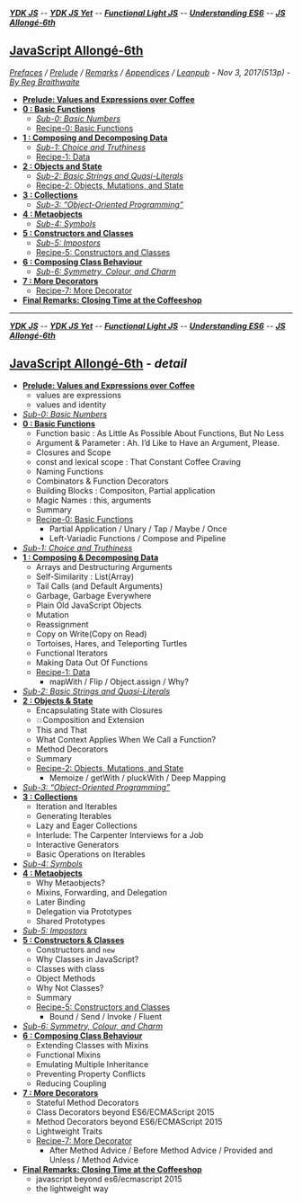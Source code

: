 <a name="top"></a>
***[YDK JS]** -- **[YDK JS Yet]** -- **[Functional Light JS]** -- **[Understanding ES6]** -- **[JS Allongé-6th]***   

[YDK JS]: https://github.com/ky27100/You-Dont-Know-JS/blob/1st-ed/toc.md#top
[YDK JS Yet]: https://github.com/ky27100/You-Dont-Know-JS/blob/2nd-ed/toc.md#top
[Functional Light JS]: https://github.com/ky27100/Functional-Light-JS/blob/master/manuscript/toc.md#top
[Understanding ES6]: https://github.com/ky27100/understandinges6/blob/master/manuscript/toc.md#top
[JS Allongé-6th]: https://github.com/ky27100/javascript-allonge-six/blob/master/myAllonge/markdown/toc.md#top

## [JavaScript Allongé-6th](#middle)
*[Prefaces](book_1_preface.md) / [Prelude](book_2_prelude.md) / [Remarks](book_3_closing-time.md) / [Appendices](book_4_appendices.md) / [Leanpub](https://leanpub.com/javascriptallongesix/read#leanpub-auto-about-javascript-allong) - Nov 3, 2017(513p) - [By Reg Braithwaite](https://github.com/raganwald)* 

* [**Prelude: Values and Expressions over Coffee**](book_2_prelude.md#prelude-values-and-expressions-over-coffee)
* [**0 : Basic Functions**](main_0_functions.md)
	* [*Sub-0: Basic Numbers*](sub_0_numbers.md) 
	* [Recipe-0: Basic Functions](main_0r_functions.md)  
* [**1 : Composing and Decomposing Data**](main_1_Composing.md)
	* [*Sub-1: Choice and Truthiness*](sub_1_choice.md) 	
	* [Recipe-1: Data](main_1r_Composing.md) 
* [**2 : Objects and State**](main_2_objects.md)
	* [*Sub-2: Basic Strings and Quasi-Literals*](sub_2_strings.md)	
	* [Recipe-2: Objects, Mutations, and State](main_2r_objects.md)   
* [**3 : Collections**](main_3_collections.md)
	* [*Sub-3: “Object-Oriented Programming”*](sub_3_oop.md)  
* [**4 : Metaobjects**](main_4_metaobjects.md)
	* [*Sub-4: Symbols*](sub_4_symbols.md) 
* [**5 : Constructors and Classes**](main_5_constructors.md)
	* [*Sub-5: Impostors*](sub_5_impostors.md) 
	* [Recipe-5: Constructors and Classes](main_5r_constructors.md)   
* [**6 : Composing Class Behaviour**](main_6_classes.md)
	* [*Sub-6: Symmetry, Colour, and Charm*](sub_6_colours.md)
* [**7 : More Decorators**](main_7_dedorators.md)   
	* [Recipe-7: More Decorator](main_7r_dedorators.md)   
* [**Final Remarks: Closing Time at the Coffeeshop**](book_3_closing-time.md#closing-time-at-the-coffeeshop-final-remarks)

---
<a name="middle"></a>
***[YDK JS]** -- **[YDK JS Yet]** -- **[Functional Light JS]** -- **[Understanding ES6]** -- **[JS Allongé-6th]***   

## [JavaScript Allongé-6th](#top) *- detail*

* [**Prelude: Values and Expressions over Coffee**](book_2_prelude.md#prelude-values-and-expressions-over-coffee)        
	* values are expressions 
	* values and identity  
* [*Sub-0: Basic Numbers*](sub_0_numbers.md) 
* [**0 : Basic Functions**](main_0_functions.md)
	* Function basic : As Little As Possible About Functions, But No Less
	* Argument & Parameter : Ah. I’d Like to Have an Argument, Please.   
	* Closures and Scope   
	* const and lexical scope : That Constant Coffee Craving   
	* Naming Functions     
	* Combinators & Function Decorators  
	* Building Blocks : Compositon, Partial application   
	* Magic Names : this, arguments     
	* Summary
	* [Recipe-0: Basic Functions](main_0r_functions.md)
		* Partial Application / Unary / Tap / Maybe / Once 
		* Left-Variadic Functions / Compose and Pipeline
* [*Sub-1: Choice and Truthiness*](sub_1_choice.md)  
* [**1 : Composing & Decomposing Data**](main_1_Composing.md)
	* Arrays and Destructuring Arguments
	* Self-Similarity : List(Array)
	* Tail Calls (and Default Arguments)   
	* Garbage, Garbage Everywhere   
	* Plain Old JavaScript Objects 
	* Mutation
	* Reassignment
	* Copy on Write(Copy on Read)   
	* Tortoises, Hares, and Teleporting Turtles   
	* Functional Iterators
	* Making Data Out Of Functions   
	* [Recipe-1: Data](main_1r_Composing.md)   
		* mapWith / Flip / Object.assign / Why?     
* [*Sub-2: Basic Strings and Quasi-Literals*](sub_2_strings.md)   
* [**2 : Objects & State**](main_2_objects.md)
	* Encapsulating State with Closures
	* :boom:Composition and Extension
	* This and That 
	* What Context Applies When We Call a Function?
	* Method Decorators
	* Summary
	* [Recipe-2: Objects, Mutations, and State](main_2r_objects.md)   
		* Memoize / getWith / pluckWith / Deep Mapping   
* [*Sub-3: “Object-Oriented Programming”*](sub_3_oop.md)  
* [**3 : Collections**](main_3_collections.md)
	* Iteration and Iterables   
	* Generating Iterables   
	* Lazy and Eager Collections   
	* Interlude: The Carpenter Interviews for a Job   
	* Interactive Generators   
	* Basic Operations on Iterables   
* [*Sub-4: Symbols*](sub_4_symbols.md)   
* [**4 : Metaobjects**](main_4_metaobjects.md#life-on-the-plantation-metaobjects)
	* Why Metaobjects? 
	* Mixins, Forwarding, and Delegation       
	* Later Binding     
	* Delegation via Prototypes    
	* Shared Prototypes    
* [*Sub-5: Impostors*](sub_5_impostors.md)   
* [**5 : Constructors & Classes**](main_5_constructors.md#finish-the-cup-constructors-and-classes)
	* Constructors and `new`    
	* Why Classes in JavaScript?    
	* Classes with class    
	* Object Methods    
	* Why Not Classes?    
	* Summary 
	* [Recipe-5: Constructors and Classes](main_5r_constructors.md)   
		* Bound / Send / Invoke / Fluent   
* [*Sub-6: Symmetry, Colour, and Charm*](sub_6_colours.md#colourful-mugs-symmetry-colour-and-charm)   
* [**6 : Composing Class Behaviour**](main_6_classes.md#con-panna-composing-class-behaviour)
	* Extending Classes with Mixins    
	* Functional Mixins    
	* Emulating Multiple Inheritance   
	* Preventing Property Conflicts    
	* Reducing Coupling    
* [**7 : More Decorators**](main_7_dedorators.md#more-decorators)   
	* Stateful Method Decorators    
	* Class Decorators beyond ES6/ECMAScript 2015    
	* Method Decorators beyond ES6/ECMAScript 2015    
	* Lightweight Traits    
	* [Recipe-7: More Decorator](main_7r_dedorators.md)   
		* After Method Advice / Before Method Advice / Provided and Unless / Method Advice      
* [**Final Remarks: Closing Time at the Coffeeshop**](book_3_closing-time.md#closing-time-at-the-coffeeshop-final-remarks)   
	* javascript beyond es6/ecmascript 2015 
	* the lightweight way    

